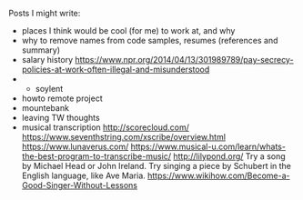 Posts I might write:

- places I think would be cool (for me) to work at, and why
- why to remove names from code samples, resumes (references and summary)
- salary history https://www.npr.org/2014/04/13/301989789/pay-secrecy-policies-at-work-often-illegal-and-misunderstood
- - soylent
- howto remote project
- mountebank
- leaving TW thoughts
- musical transcription http://scorecloud.com/ https://www.seventhstring.com/xscribe/overview.html https://www.lunaverus.com/ https://www.musical-u.com/learn/whats-the-best-program-to-transcribe-music/  http://lilypond.org/
Try a song by Michael Head or John Ireland. Try singing a piece by Schubert in the English language, like Ave Maria. https://www.wikihow.com/Become-a-Good-Singer-Without-Lessons
